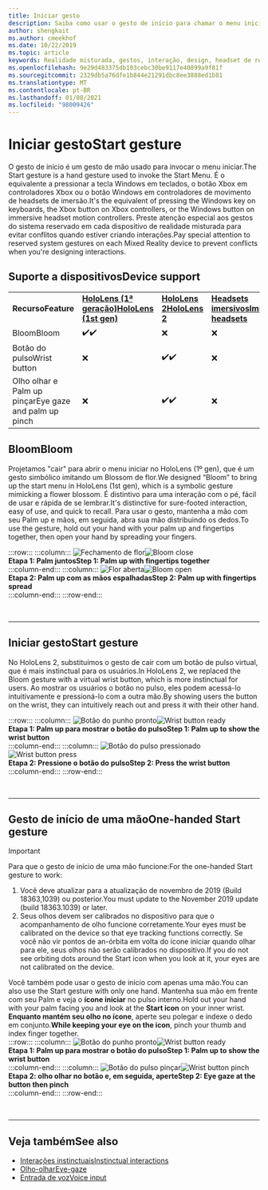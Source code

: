 ```yaml
---
title: Iniciar gesto
description: Saiba como usar o gesto de início para chamar o menu iniciar no HoloLens e nos headsets de imersão de realidade mista do Windows.
author: shengkait
ms.author: cmeekhof
ms.date: 10/22/2019
ms.topic: article
keywords: Realidade misturada, gestos, interação, design, headset de realidade misturada, headset de realidade mista do Windows, headset da realidade virtual, HoloLens, MRTK, kit de ferramentas da realidade misturada, flor
ms.openlocfilehash: 9e29d483375db103cebc30be9117e40899a9f81f
ms.sourcegitcommit: 2329db5a76dfe1b844e21291dbc8ee3888ed1b81
ms.translationtype: MT
ms.contentlocale: pt-BR
ms.lasthandoff: 01/08/2021
ms.locfileid: "98009426"
---
```

# <a name="start-gesture"></a><span data-ttu-id="c2742-104">Iniciar gesto</span><span class="sxs-lookup"><span data-stu-id="c2742-104">Start gesture</span></span>

<span data-ttu-id="c2742-105">O gesto de início é um gesto de mão usado para invocar o menu iniciar.</span><span class="sxs-lookup"><span data-stu-id="c2742-105">The Start gesture is a hand gesture used to invoke the Start Menu.</span></span> <span data-ttu-id="c2742-106">É o equivalente a pressionar a tecla Windows em teclados, o botão Xbox em controladores Xbox ou o botão Windows em controladores de movimento de headsets de imersão.</span><span class="sxs-lookup"><span data-stu-id="c2742-106">It's the equivalent of pressing the Windows key on keyboards, the Xbox button on Xbox controllers, or the Windows button on immersive headset motion controllers.</span></span> <span data-ttu-id="c2742-107">Preste atenção especial aos gestos do sistema reservado em cada dispositivo de realidade misturada para evitar conflitos quando estiver criando interações.</span><span class="sxs-lookup"><span data-stu-id="c2742-107">Pay special attention to reserved system gestures on each Mixed Reality device to prevent conflicts when you're designing interactions.</span></span>

## <a name="device-support"></a><span data-ttu-id="c2742-108">Suporte a dispositivos</span><span class="sxs-lookup"><span data-stu-id="c2742-108">Device support</span></span>

<table>
    <colgroup>
    <col width="25%" />
    <col width="25%" />
    <col width="25%" />
    <col width="25%" />
    </colgroup>
    <tr>
        <td><span data-ttu-id="c2742-109"><strong>Recurso</strong></span><span class="sxs-lookup"><span data-stu-id="c2742-109"><strong>Feature</strong></span></span></td>
        <td><span data-ttu-id="c2742-110"><a href="../hololens-hardware-details.md"><strong>HoloLens (1ª geração)</strong></a></span><span class="sxs-lookup"><span data-stu-id="c2742-110"><a href="../hololens-hardware-details.md"><strong>HoloLens (1st gen)</strong></a></span></span></td>
        <td><span data-ttu-id="c2742-111"><a href="https://docs.microsoft.com/hololens/hololens2-hardware"><strong>HoloLens 2</strong></span><span class="sxs-lookup"><span data-stu-id="c2742-111"><a href="https://docs.microsoft.com/hololens/hololens2-hardware"><strong>HoloLens 2</strong></span></span></td>
        <td><span data-ttu-id="c2742-112"><a href="../discover/immersive-headset-hardware-details.md"><strong>Headsets imersivos</strong></a></span><span class="sxs-lookup"><span data-stu-id="c2742-112"><a href="../discover/immersive-headset-hardware-details.md"><strong>Immersive headsets</strong></a></span></span></td>
    </tr>
     <tr>
        <td><span data-ttu-id="c2742-113">Bloom</span><span class="sxs-lookup"><span data-stu-id="c2742-113">Bloom</span></span></td>
        <td><span data-ttu-id="c2742-114">✔️</span><span class="sxs-lookup"><span data-stu-id="c2742-114">✔️</span></span></td>
        <td>❌</td>
        <td>❌</td>
    </tr>
     <tr>
        <td><span data-ttu-id="c2742-115">Botão do pulso</span><span class="sxs-lookup"><span data-stu-id="c2742-115">Wrist button</span></span></td>
        <td>❌</td>
        <td><span data-ttu-id="c2742-116">✔️</span><span class="sxs-lookup"><span data-stu-id="c2742-116">✔️</span></span></td>
        <td>❌</td>
    </tr>
    <tr>
        <td><span data-ttu-id="c2742-117">Olho olhar e Palm up pinçar</span><span class="sxs-lookup"><span data-stu-id="c2742-117">Eye gaze and palm up pinch</span></span></td>
        <td>❌</td>
        <td><span data-ttu-id="c2742-118">✔️</span><span class="sxs-lookup"><span data-stu-id="c2742-118">✔️</span></span></td>
        <td>❌</td>
    </tr>
</table>

## <a name="bloom"></a><span data-ttu-id="c2742-119">Bloom</span><span class="sxs-lookup"><span data-stu-id="c2742-119">Bloom</span></span>

<span data-ttu-id="c2742-120">Projetamos "cair" para abrir o menu iniciar no HoloLens (1º gen), que é um gesto simbólico imitando um Blossom de flor.</span><span class="sxs-lookup"><span data-stu-id="c2742-120">We designed “Bloom” to bring up the start menu in HoloLens (1st gen), which is a symbolic gesture mimicking a flower blossom.</span></span> <span data-ttu-id="c2742-121">É distintivo para uma interação com o pé, fácil de usar e rápida de se lembrar.</span><span class="sxs-lookup"><span data-stu-id="c2742-121">It's distinctive for sure-footed interaction, easy of use, and quick to recall.</span></span> <span data-ttu-id="c2742-122">Para usar o gesto, mantenha a mão com seu Palm up e mãos, em seguida, abra sua mão distribuindo os dedos.</span><span class="sxs-lookup"><span data-stu-id="c2742-122">To use the gesture, hold out your hand with your palm up and fingertips together, then open your hand by spreading your fingers.</span></span>

:::row:::
    :::column:::
        <span data-ttu-id="c2742-123">![Fechamento de flor](images/bloom-close.png)</span><span class="sxs-lookup"><span data-stu-id="c2742-123">![Bloom close](images/bloom-close.png)</span></span><br>
        <span data-ttu-id="c2742-124">**Etapa 1: Palm juntos**</span><span class="sxs-lookup"><span data-stu-id="c2742-124">**Step 1: Palm up with fingertips together**</span></span><br>
    :::column-end:::
    :::column:::
        <span data-ttu-id="c2742-125">![Flor aberta](images/bloom-open.png)</span><span class="sxs-lookup"><span data-stu-id="c2742-125">![Bloom open](images/bloom-open.png)</span></span><br>
        <span data-ttu-id="c2742-126">**Etapa 2: Palm up com as mãos espalhadas**</span><span class="sxs-lookup"><span data-stu-id="c2742-126">**Step 2: Palm up with fingertips spread**</span></span><br>
    :::column-end:::
:::row-end:::

<br>

---

## <a name="start-gesture"></a><span data-ttu-id="c2742-127">Iniciar gesto</span><span class="sxs-lookup"><span data-stu-id="c2742-127">Start gesture</span></span>

<span data-ttu-id="c2742-128">No HoloLens 2, substituímos o gesto de cair com um botão de pulso virtual, que é mais instinctual para os usuários.</span><span class="sxs-lookup"><span data-stu-id="c2742-128">In HoloLens 2, we replaced the Bloom gesture with a virtual wrist button, which is more instinctual for users.</span></span> <span data-ttu-id="c2742-129">Ao mostrar os usuários o botão no pulso, eles podem acessá-lo intuitivamente e pressioná-lo com a outra mão.</span><span class="sxs-lookup"><span data-stu-id="c2742-129">By showing users the button on the wrist, they can intuitively reach out and press it with their other hand.</span></span>

:::row:::
    :::column:::
        <span data-ttu-id="c2742-130">![Botão do punho pronto](images/wrist-button-ready.png)</span><span class="sxs-lookup"><span data-stu-id="c2742-130">![Wrist button ready](images/wrist-button-ready.png)</span></span><br>
        <span data-ttu-id="c2742-131">**Etapa 1: Palm up para mostrar o botão do pulso**</span><span class="sxs-lookup"><span data-stu-id="c2742-131">**Step 1: Palm up to show the wrist button**</span></span><br>
    :::column-end:::
    :::column:::
        <span data-ttu-id="c2742-132">![Botão do pulso pressionado](images/wrist-button-press.png)</span><span class="sxs-lookup"><span data-stu-id="c2742-132">![Wrist button press](images/wrist-button-press.png)</span></span><br>
        <span data-ttu-id="c2742-133">**Etapa 2: Pressione o botão do pulso**</span><span class="sxs-lookup"><span data-stu-id="c2742-133">**Step 2: Press the wrist button**</span></span><br>
    :::column-end:::
:::row-end:::

<br>

---

## <a name="one-handed-start-gesture"></a><span data-ttu-id="c2742-134">Gesto de início de uma mão</span><span class="sxs-lookup"><span data-stu-id="c2742-134">One-handed Start gesture</span></span>

> [!IMPORTANT]
> <span data-ttu-id="c2742-135">Para que o gesto de início de uma mão funcione:</span><span class="sxs-lookup"><span data-stu-id="c2742-135">For the one-handed Start gesture to work:</span></span>
>
> 1. <span data-ttu-id="c2742-136">Você deve atualizar para a atualização de novembro de 2019 (Build 18363,1039) ou posterior.</span><span class="sxs-lookup"><span data-stu-id="c2742-136">You must update to the November 2019 update (build 18363.1039) or later.</span></span>
> 1. <span data-ttu-id="c2742-137">Seus olhos devem ser calibrados no dispositivo para que o acompanhamento de olho funcione corretamente.</span><span class="sxs-lookup"><span data-stu-id="c2742-137">Your eyes must be calibrated on the device so that eye tracking functions correctly.</span></span> <span data-ttu-id="c2742-138">Se você não vir pontos de an-órbita em volta do ícone iniciar quando olhar para ele, seus olhos não serão calibrados no dispositivo.</span><span class="sxs-lookup"><span data-stu-id="c2742-138">If you do not see orbiting dots around the Start icon when you look at it, your eyes are not calibrated on the device.</span></span>

<span data-ttu-id="c2742-139">Você também pode usar o gesto de início com apenas uma mão.</span><span class="sxs-lookup"><span data-stu-id="c2742-139">You can also use the Start gesture with only one hand.</span></span> <span data-ttu-id="c2742-140">Mantenha sua mão em frente com seu Palm e veja o **ícone iniciar** no pulso interno.</span><span class="sxs-lookup"><span data-stu-id="c2742-140">Hold out your hand with your palm facing you and look at the **Start icon** on your inner wrist.</span></span> <span data-ttu-id="c2742-141">**Enquanto mantém seu olho no ícone**, aperte seu polegar e indexe o dedo em conjunto.</span><span class="sxs-lookup"><span data-stu-id="c2742-141">**While keeping your eye on the icon**, pinch your thumb and index finger together.</span></span><br>
:::row:::
    :::column:::
        <span data-ttu-id="c2742-142">![Botão do punho pronto](images/wrist-button-ready.png)</span><span class="sxs-lookup"><span data-stu-id="c2742-142">![Wrist button ready](images/wrist-button-ready.png)</span></span><br>
        <span data-ttu-id="c2742-143">**Etapa 1: Palm up para mostrar o botão do pulso**</span><span class="sxs-lookup"><span data-stu-id="c2742-143">**Step 1: Palm up to show the wrist button**</span></span><br>
    :::column-end:::
    :::column:::
        <span data-ttu-id="c2742-144">![Botão do pulso pinçar](images/wrist-button-pinch.png)</span><span class="sxs-lookup"><span data-stu-id="c2742-144">![Wrist button pinch](images/wrist-button-pinch.png)</span></span><br>
        <span data-ttu-id="c2742-145">**Etapa 2: olho olhar no botão e, em seguida, aperte**</span><span class="sxs-lookup"><span data-stu-id="c2742-145">**Step 2: Eye gaze at the button then pinch**</span></span><br>
    :::column-end:::
:::row-end:::

<br>

---

## <a name="see-also"></a><span data-ttu-id="c2742-146">Veja também</span><span class="sxs-lookup"><span data-stu-id="c2742-146">See also</span></span>

* [<span data-ttu-id="c2742-147">Interações instinctuais</span><span class="sxs-lookup"><span data-stu-id="c2742-147">Instinctual interactions</span></span>](interaction-fundamentals.md)
* [<span data-ttu-id="c2742-148">Olho-olhar</span><span class="sxs-lookup"><span data-stu-id="c2742-148">Eye-gaze</span></span>](eye-tracking.md)
* [<span data-ttu-id="c2742-149">Entrada de voz</span><span class="sxs-lookup"><span data-stu-id="c2742-149">Voice input</span></span>](voice-input.md)
